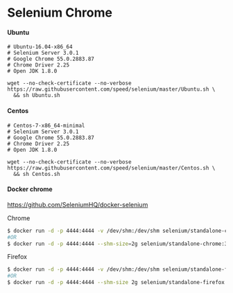 # Selenium Chrome


#### Ubuntu
```
# Ubuntu-16.04-x86_64
# Selenium Server 3.0.1
# Google Chrome 55.0.2883.87
# Chrome Driver 2.25
# Open JDK 1.8.0
```

```
wget --no-check-certificate --no-verbose https://raw.githubusercontent.com/speed/selenium/master/Ubuntu.sh \
  && sh Ubuntu.sh
```

#### Centos

```
# Centos-7-x86_64-minimal
# Selenium Server 3.0.1
# Google Chrome 55.0.2883.87
# Chrome Driver 2.25
# Open JDK 1.8.0
```

```
wget --no-check-certificate --no-verbose https://raw.githubusercontent.com/speed/selenium/master/Centos.sh \
  && sh Centos.sh
```


#### Docker chrome
https://github.com/SeleniumHQ/docker-selenium


Chrome
``` bash
$ docker run -d -p 4444:4444 -v /dev/shm:/dev/shm selenium/standalone-chrome:3.11.0-antimony
#OR
$ docker run -d -p 4444:4444 --shm-size=2g selenium/standalone-chrome:3.11.0-antimony
```
Firefox
``` bash
$ docker run -d -p 4444:4444 -v /dev/shm:/dev/shm selenium/standalone-firefox:3.11.0-antimony
#OR
$ docker run -d -p 4444:4444 --shm-size 2g selenium/standalone-firefox:3.11.0-antimony
```
